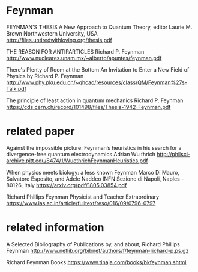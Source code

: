 # Feynman

FEYNMAN'S THESIS A New Approach to Quantum Theory, editor Laurie M. Brown Northwestern University, USA
http://files.untiredwithloving.org/thesis.pdf

THE REASON FOR ANTIPARTICLES Richard P. Feynman
http://www.nucleares.unam.mx/~alberto/apuntes/feynman.pdf

There's Plenty of Room at the Bottom An Invitation to Enter a New Field of Physics by Richard P. Feynman
http://www.phy.pku.edu.cn/~qhcao/resources/class/QM/Feynman%27s-Talk.pdf

The principle of least action in quantum mechanics Richard P. Feynman
https://cds.cern.ch/record/101498/files/Thesis-1942-Feynman.pdf

# related paper

Against the impossible picture: Feynman’s heuristics in his search for a divergence-free quantum electrodynamics
Adrian Wu ̈thrich
http://philsci-archive.pitt.edu/8474/1/WuethrichFeynmanHeuristics.pdf

When physics meets biology: a less known Feynman
Marco Di Mauro, Salvatore Esposito, and Adele Naddeo INFN Sezione di Napoli, Naples - 80126, Italy
https://arxiv.org/pdf/1805.03854.pdf

Richard Phillips Feynman Physicist and Teacher Extraordinary
https://www.ias.ac.in/article/fulltext/reso/016/09/0796-0797


# related information

A Selected Bibliography of Publications by, and about, Richard Phillips Feynman
http://www.netlib.org/bibnet/authors/f/feynman-richard-p.ps.gz

Richard Feynman Books
https://www.tinaja.com/books/bkfeynman.shtml

